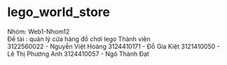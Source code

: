 # lego_world_store
Nhóm: Web1-Nhom12  
Đề tài : quản lý cửa hàng đồ chơi lego
Thành viên  
 3122560022 - Nguyễn Việt Hoàng 
 3124410171 - Đỗ Gia Kiệt
 3121410050 - Lê Thị Phương Anh
 3124410057 - Ngô Thành Đạt
